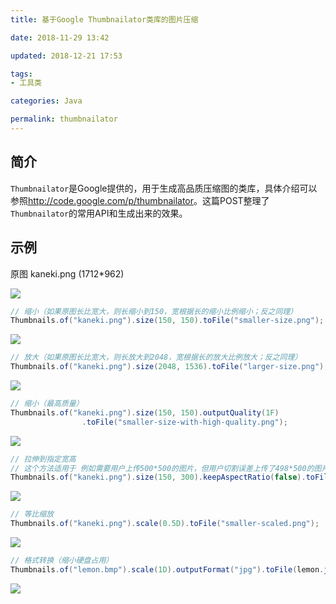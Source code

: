 ```yaml
---
title: 基于Google Thumbnailator类库的图片压缩

date: 2018-11-29 13:42

updated: 2018-12-21 17:53

tags:
- 工具类

categories: Java

permalink: thumbnailator
---
```




## 简介

`Thumbnailator`是Google提供的，用于生成高品质压缩图的类库，具体介绍可以参照<http://code.google.com/p/thumbnailator>。这篇POST整理了`Thumbnailator`的常用API和生成出来的效果。



## 示例

原图 kaneki.png (1712*962)

![](/images/thumbnailator-kaneki.png)



~~~java
// 缩小（如果原图长比宽大，则长缩小到150，宽根据长的缩小比例缩小；反之同理）
Thumbnails.of("kaneki.png").size(150, 150).toFile("smaller-size.png");
~~~

![](/images/thumbnailator-smaller-size.png)



~~~java
// 放大（如果原图长比宽大，则长放大到2048，宽根据长的放大比例放大；反之同理）
Thumbnails.of("kaneki.png").size(2048, 1536).toFile("larger-size.png");
~~~

![](/images/thumbnailator-larger-size.png)



~~~java
// 缩小（最高质量）
Thumbnails.of("kaneki.png").size(150, 150).outputQuality(1F)
                .toFile("smaller-size-with-high-quality.png");
~~~

![](/images/thumbnailator-smaller-size-with-high-quality.png)



~~~java
// 拉伸到指定宽高
// 这个方法适用于 例如需要用户上传500*500的图片，但用户切割误差上传了498*500的图片，为了不让图片两边显示出白色背景细线，所以把图片拉伸到500*500
Thumbnails.of("kaneki.png").size(150, 300).keepAspectRatio(false).toFile("fixed-size.png");
~~~

![](/images/thumbnailator-fixed-size.png)



~~~java
// 等比缩放
Thumbnails.of("kaneki.png").scale(0.5D).toFile("smaller-scaled.png");
~~~

![](/images/thumbnailator-smaller-scaled.png)



~~~java
// 格式转换（缩小硬盘占用）
Thumbnails.of("lemon.bmp").scale(1D).outputFormat("jpg").toFile(lemon.jpg");
~~~

![](/images/thumbnailator-lemon.jpg)